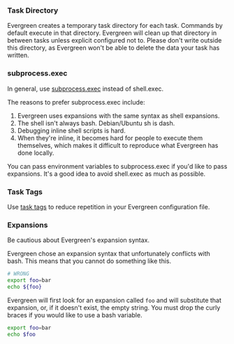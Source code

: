 ### Task Directory ##

Evergreen creates a temporary task directory for each task. Commands by default execute in that directory. Evergreen will clean up that directory in between tasks unless explicit configured not to. Please don't write outside this directory, as Evergreen won't be able to delete the data your task has written.

### subprocess.exec ###

In general, use [subprocess.exec](https://github.com/evergreen-ci/evergreen/wiki/Project-Commands#subprocess-exec) instead of shell.exec.

The reasons to prefer subprocess.exec include:
1. Evergreen uses expansions with the same syntax as shell expansions.
2. The shell isn't always bash. Debian/Ubuntu sh is dash.
3. Debugging inline shell scripts is hard.
4. When they're inline, it becomes hard for people to execute them themselves, which makes it difficult to reproduce what Evergreen has done locally.

You can pass environment variables to subprocess.exec if you'd like to pass expansions. It's a good idea to avoid shell.exec as much as possible.

### Task Tags ###

Use [task tags](https://github.com/evergreen-ci/evergreen/wiki/Project-Configuration-Files#task-tags) to reduce repetition in your Evergreen configuration file.

### Expansions ###

Be cautious about Evergreen's expansion syntax.

Evergreen chose an expansion syntax that unfortunately conflicts with bash. This means that you cannot do something like this.

```bash
# WRONG
export foo=bar
echo ${foo}
```

Evergreen will first look for an expansion called `foo` and will substitute that expansion, or, if it doesn't exist, the empty string. You must drop the curly braces if you would like to use a bash variable.

```bash
export foo=bar
echo $foo
```